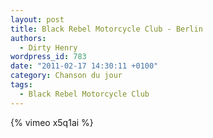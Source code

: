 ```yaml
---
layout: post
title: Black Rebel Motorcycle Club - Berlin
authors:
  - Dirty Henry
wordpress_id: 783
date: "2011-02-17 14:30:11 +0100"
category: Chanson du jour
tags:
  - Black Rebel Motorcycle Club
---
```


{% vimeo x5q1ai %}
